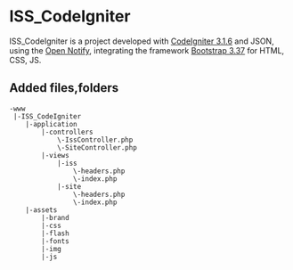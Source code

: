 # ISS_CodeIgniter

ISS_CodeIgniter is a project developed with [CodeIgniter 3.1.6](https://codeigniter.com/) and JSON, using the [Open Notify](http://open-notify.org/), integrating  the framework [Bootstrap 3.37](https://getbootstrap.com/docs/3.3/) for HTML, CSS, JS.

## Added files,folders

```
-www
 |-ISS_CodeIgniter
	|-application
		|-controllers
			\-IssController.php
			\-SiteController.php
		|-views
			|-iss
				\-headers.php
				\-index.php
			|-site
				\-headers.php
				\-index.php
	|-assets
		|-brand
		|-css
		|-flash
		|-fonts
		|-img
		|-js


```












